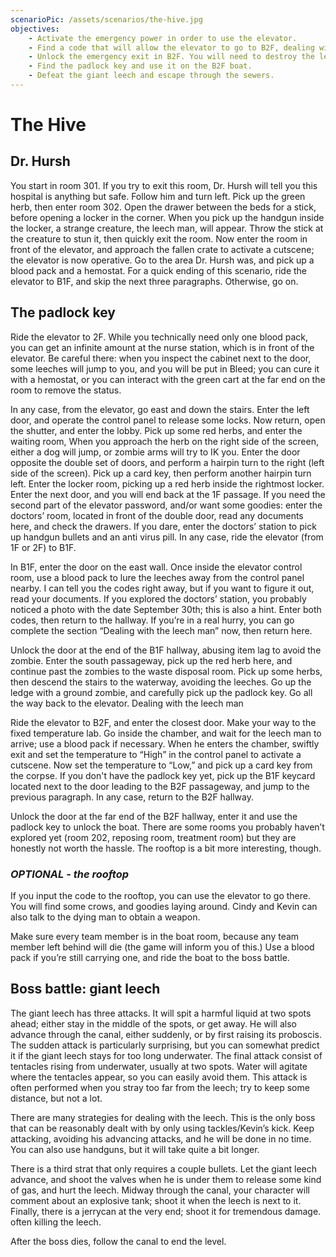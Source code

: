 ```yaml
---
scenarioPic: /assets/scenarios/the-hive.jpg
objectives:
    - Activate the emergency power in order to use the elevator.
    - Find a code that will allow the elevator to go to B2F, dealing with the leech man in the process.
    - Unlock the emergency exit in B2F. You will need to destroy the leech man, who is in possession of this key.
    - Find the padlock key and use it on the B2F boat.
    - Defeat the giant leech and escape through the sewers.
---
```

# The Hive

<ScenarioOverviewCard/>

## Dr. Hursh

You start in room 301. If you try to exit this room, Dr. Hursh will tell you this hospital is anything but safe. Follow him and turn left. Pick up the green herb, then enter room 302. Open the drawer between the beds for a stick, before opening a locker in the corner. When you pick up the handgun inside the locker, a strange creature, the leech man, will appear. Throw the stick at the creature to stun it, then quickly exit the room. Now enter the room in front of the elevator, and approach the fallen crate to activate a cutscene; the elevator is now operative. Go to the area Dr. Hursh was, and pick up a blood pack and a hemostat. For a quick ending of this scenario, ride the elevator to B1F, and skip the next three paragraphs. Otherwise, go on.

## The padlock key

Ride the elevator to 2F. While you technically need only one blood pack, you can get an infinite amount at the nurse station, which is in front of the elevator. Be careful there: when you inspect the cabinet next to the door, some leeches will jump to you, and you will be put in Bleed; you can cure it with a hemostat, or you can interact with the green cart at the far end on the room to remove the status.

In any case, from the elevator, go east and down the stairs. Enter the left door, and operate the control panel to release some locks. Now return, open the shutter, and enter the lobby. Pick up some red herbs, and enter the waiting room, When you approach the herb on the right side of the screen, either a dog will jump, or zombie arms will try to IK you. Enter the door opposite the double set of doors, and perform a hairpin turn to the right (left side of the screen). Pick up a card key, then perform another hairpin turn left. Enter the locker room, picking up a red herb inside the rightmost locker. Enter the next door, and you will end back at the 1F passage. If you need the second part of the elevator password, and/or want some goodies: enter the doctors’ room, located in front of the double door, read any documents here, and check the drawers. If you dare, enter the doctors’ station to pick up handgun bullets and an anti virus pill. In any case, ride the elevator (from 1F or 2F) to B1F.

In B1F, enter the door on the east wall. Once inside the elevator control room, use a blood pack to lure the leeches away from the control panel nearby. I can tell you the codes right away, but if you want to figure it out, read your documents. If you explored the doctors’ station, you probably noticed a photo with the date September 30th; this is also a hint. Enter both codes, then return to the hallway. If you’re in a real hurry, you can go complete the section “Dealing with the leech man” now, then return here.

Unlock the door at the end of the B1F hallway, abusing item lag to avoid the zombie. Enter the south passageway, pick up the red herb here, and continue past the zombies to the waste disposal room. Pick up some herbs, then descend the stairs to the waterway, avoiding the leeches. Go up the ledge with a ground zombie, and carefully pick up the padlock key. Go all the way back to the elevator.
Dealing with the leech man

Ride the elevator to B2F, and enter the closest door. Make your way to the fixed temperature lab. Go inside the chamber, and wait for the leech man to arrive; use a blood pack if necessary. When he enters the chamber, swiftly exit and set the temperature to “High” in the control panel to activate a cutscene. Now set the temperature to “Low,” and pick up a card key from the corpse. If you don't have the padlock key yet, pick up the B1F keycard located next to the door leading to the B2F passageway, and jump to the previous paragraph. In any case, return to the B2F hallway.

Unlock the door at the far end of the B2F hallway, enter it and use the padlock key to unlock the boat. There are some rooms you probably haven’t explored yet (room 202, reposing room, treatment room) but they are honestly not worth the hassle. The rooftop is a bit more interesting, though.

### *OPTIONAL - the rooftop*
If you input the code to the rooftop, you can use the elevator to go there. You will find some crows, and goodies laying around. Cindy and Kevin can also talk to the dying man to obtain a weapon.

Make sure every team member is in the boat room, because any team member left behind will die (the game will inform you of this.) Use a blood pack if you’re still carrying one, and ride the boat to the boss battle.

## Boss battle: giant leech

The giant leech has three attacks. It will spit a harmful liquid at two spots ahead; either stay in the middle of the spots, or get away. He will also advance through the canal, either suddenly, or by first raising its proboscis. The sudden attack is particularly surprising, but you can somewhat predict it if the giant leech stays for too long underwater. The final attack consist of tentacles rising from underwater, usually at two spots. Water will agitate where the tentacles appear, so you can easily avoid them. This attack is often performed when you stray too far from the leech; try to keep some distance, but not a lot.

There are many strategies for dealing with the leech. This is the only boss that can be reasonably dealt with by only using tackles/Kevin’s kick. Keep attacking, avoiding his advancing attacks, and he will be done in no time. You can also use handguns, but it will take quite a bit longer.

There is a third strat that only requires a couple bullets. Let the giant leech advance, and shoot the valves when he is under them to release some kind of gas, and hurt the leech. Midway through the canal, your character will comment about an explosive tank; shoot it when the leech is next to it. Finally, there is a jerrycan at the very end; shoot it for tremendous damage. often killing the leech.

After the boss dies, follow the canal to end the level.